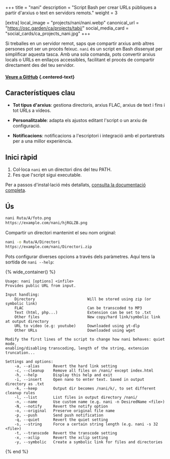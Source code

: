 +++
title = "nani"
description = "Script Bash per crear URLs públiques a partir d'arxius o text en servidors remots."
weight = 3

[extra]
local_image = "projects/nani/nani.webp"
canonical_url = "https://osc.garden/ca/projects/tabi/"
social_media_card = "social_cards/ca_projects_nani.jpg"
+++

Si treballes en un servidor remot, saps que compartir arxius amb altres persones pot ser un procés feixuc. `nani` és un script en Bash dissenyat per simplificar aquesta tasca. Amb una sola comanda, pots convertir arxius locals o URLs en enllaços accessibles, facilitant el procés de compartir directament des del teu servidor.

#### [Veure a GitHub](https://github.com/welpo/nani) {.centered-text}

## Característiques clau

- **Tot tipus d'arxius**: gestiona directoris, arxius FLAC, arxius de text i fins i tot URLs a vídeos.

- **Personalitzable**: adapta els ajustos editant l'script o un arxiu de configuració.

- **Notificacions**: notificacions a l'escriptori i integració amb el portaretrats per a una millor experiència.

## Inici ràpid

1. Col·loca `nani` en un directori dins del teu PATH.
2. Fes que l'script sigui executable.

Per a passos d'instal·lació més detallats, [consulta la documentació completa](https://github.com/welpo/nani#install).

## Ús

```bash
nani Ruta/A/foto.png
https://example.com/nani/hjRGLZB.png
```

Compartir un directori mantenint el seu nom original:

```bash
nani -o Ruta/A/Directori
https://example.com/nani/Directori.zip
```

Pots configurar diverses opcions a través dels paràmetres. Aquí tens la sortida de `nani --help`:

{% wide_container() %}

```
Usage: nani [options] <infile>
Provides public URL from input.

Input handling:
    Directory                       Will be stored using zip (or symbolic link)
    FLAC                            Can be transcoded to MP3
    Text (html, php...)             Extension can be set to .txt
    Other files                     New copy/hard link/symbolic link at output directory
    URL to video (e.g: youtube)     Downloaded using yt-dlp
    Other URLs                      Downloaded using wget

Modify the first lines of the script to change how nani behaves: quiet mode,
enabling/disabling transcoding, length of the string, extension truncation...

Settings and options:
    -a, --alias      Revert the hard link setting
    -c, --cleanup    Remove all files on /nani/ except index.html
    -h, --help       Display this help and exit
    -i, --insert     Open nano to enter text. Saved in output directory as .txt
    -k, --keep       Output dir becomes /nani/k/, to set different cleanup rules
    -l, --list       List files in output directory /nani/
    -n, --name       Use custom name (e.g. nani -n DesiredName <file>)
    -N, --notify     Revert the notify option
    -o, --original   Preserve original file name
    -p, --push       Send push notification
    -q, --quiet      Revert the quiet setting
    -s, --string     Force a certain string length (e.g. nani -s 32 <file>)
    -t, --transcode  Revert the transcode setting
    -x, --xclip      Revert the xclip setting
    -y, --symbolic   Create a symbolic link for files and directories
```

{% end %}
